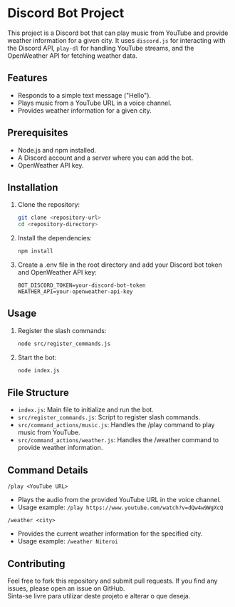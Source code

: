 # Discord Bot Project

This project is a Discord bot that can play music from YouTube and provide weather information for a given city. It uses `discord.js` for interacting with the Discord API, `play-dl` for handling YouTube streams, and the OpenWeather API for fetching weather data.

## Features

- Responds to a simple text message ("Hello").
- Plays music from a YouTube URL in a voice channel.
- Provides weather information for a given city.

## Prerequisites

- Node.js and npm installed.
- A Discord account and a server where you can add the bot.
- OpenWeather API key.

## Installation

1. Clone the repository:
   ```sh
   git clone <repository-url>
   cd <repository-directory>
    ```
2. Install the dependencies:

    ```sh
    npm install
    ```
   
3. Create a .env file in the root directory and add your Discord bot token and OpenWeather API key:
    ```env
    BOT_DISCORD_TOKEN=your-discord-bot-token
    WEATHER_API=your-openweather-api-key
    ```
## Usage
1. Register the slash commands:
    ```sh
    node src/register_commands.js
    ```
2. Start the bot:
    ```sh
    node index.js
    ```
## File Structure
- `index.js`: Main file to initialize and run the bot.
- `src/register_commands.js`: Script to register slash commands.
- `src/command_actions/music.js`: Handles the /play command to play music from YouTube.
- `src/command_actions/weather.js`: Handles the /weather command to provide weather information.
## Command Details
`/play <YouTube URL>`
- Plays the audio from the provided YouTube URL in the voice channel.
- Usage example: `/play https://www.youtube.com/watch?v=dQw4w9WgXcQ`

`/weather <city>`
- Provides the current weather information for the specified city.
- Usage example: `/weather Niteroi`

## Contributing
Feel free to fork this repository and submit pull requests. If you find any issues, please open an issue on GitHub.
<br>Sinta-se livre para utilizar deste projeto e alterar o que deseja.